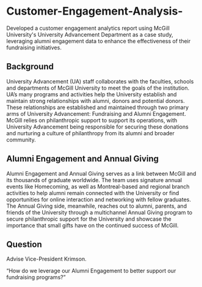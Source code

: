 # Customer-Engagement-Analysis-
Developed a customer engagement analytics report using McGill University's University Advancement Department as a case study, leveraging alumni engagement data to enhance the effectiveness of their fundraising initiatives.

## Background
University Advancement (UA) staff collaborates with the faculties, schools and departments of McGill University to meet the goals of the institution. UA’s many programs and activities help the University
establish and maintain strong relationships with alumni, donors and potential donors. These relationships are established and maintained through two primary arms of University Advancement: Fundraising and Alumni Engagement. McGill relies on philanthropic support to support its operations, with University
Advancement being responsible for securing these donations and nurturing a culture of philanthropy from its alumni and broader community.


## Alumni Engagement and Annual Giving
Alumni Engagement and Annual Giving serves as a link between McGill and its thousands of graduate worldwide. The team uses signature annual events like Homecoming, as well as Montreal-based and regional branch activities to help alumni remain connected with the University or find opportunities for
online interaction and networking with fellow graduates. The Annual Giving side, meanwhile, reaches out to alumni, parents, and friends of the University through a multichannel Annual Giving program to secure
philanthropic support for the University and showcase the importance that small gifts have on the continued success of McGill.

## Question

Advise Vice-President Krimson.

“How do we leverage our Alumni Engagement to better support our fundraising programs?”

